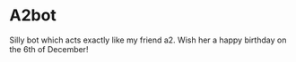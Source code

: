 # A2bot
 Silly bot which acts exactly like my friend a2. Wish her a happy birthday on the 6th of December!
